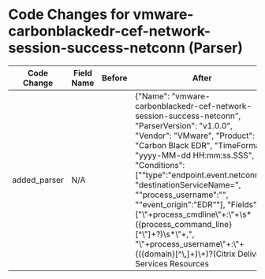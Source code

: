 # Code Changes for vmware-carbonblackedr-cef-network-session-success-netconn (Parser)

| Code Change | Field Name | Before | After |
|-------------|------------|--------|-------|
| added_parser | N/A |  | {"Name": "vmware-carbonblackedr-cef-network-session-success-netconn", "ParserVersion": "v1.0.0", "Vendor": "VMware", "Product": "Carbon Black EDR", "TimeFormat": "yyyy-MM-dd HH:mm:ss.SSS", "Conditions": ["\"type\":\"endpoint.event.netconn\"", "destinationServiceName=", "\"process_username\":\"", "\"event_origin\":\"EDR\""], "Fields": ["\\"+process_cmdline\\"+:\\"+\s*({process_command_line}[^\\"]+?)\s*\\"+,", "\\"+process_username\\"+:\\"+(({domain}[^\\,]+)\\+)?(Citrix Delivery Services Resources|SYSTEM|NETWORK SERVICE|LOCAL SERVICE|({user}[\w\.\-\!\#\^\~]{1,40}\$?))\\"+", "\\"+process_pid\\"+:({process_id}\d+)", "\\"+device_name\\"+:\s*\\"+(\w+\\+)?({host}[^.\\"]+)", "\\"+sensor_action\\"+:\\"+({result}[^\\"]+)\\"+", "\\"+process_path\\"+:\\"+((?i)(SYSTEM)|({process_path}({process_dir}[^\\"]+(\\|\/)+)?({process_name}[^\\"]+)))\\"", "\\"+action\\"+:\\"+({action}[^\\"]+)?\\"*", "\\"+parent_cmdline\\"+:\\"+\s*({parent_process_command_line}[^,\\"]+)", "\\"+parent_pid\\"+:({parent_process_id}\d+)", "\\"+process_guid\\"+:\\"+({process_guid}[^\\"]+)?\\"*\,", "\\"+parent_guid\\"+:\\"+({parent_process_guid}[^\\"]+)?\\"*\,", "\\"+alert_id\\"+:\\"+({alert_id}[^,]\\"+)?\,", "\\"+type\\"+:\\"+({operation_type}[^\\"]+)\\"+", "\\"device_id\\"+:\\"+({device_id}[^\\",]+)", "\\"device_external_ip\\"+:\\"+({dest_ip}((([0-9a-fA-F.]{0,4}):{1,2}){1,7}([0-9a-fA-F]){0,4})|(((25[0-5]|(2[0-4]|1\d|[0-9]|)\d)\.?\b){4}))(:({dest_port}\d+))?", "\\"device_timestamp\\"+:\\"+({time}\d\d\d\d-\d\d-\d\d \d\d:\d\d:\d\d\.\d\d\d)", "\\"parent_path\\":\\"({parent_process_path}({parent_process_dir}[^\\"]+(\\|\/)+)?({parent_process_name}[^\\"]+))\\""]} |